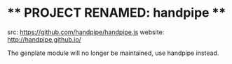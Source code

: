 # ** PROJECT RENAMED: handpipe **

src: https://github.com/handpipe/handpipe.js
website: http://handpipe.github.io/

The genplate module will no longer be maintained, use handpipe instead. 